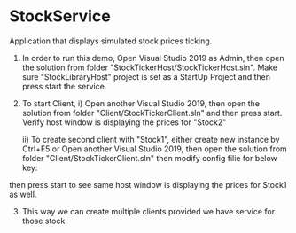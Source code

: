 # StockService
Application that displays simulated stock prices ticking.

1) In order to run this demo, Open Visual Studio 2019 as Admin, then open the solution from folder "StockTickerHost/StockTickerHost.sln". Make sure "StockLibraryHost" project is set as a StartUp Project and then press start the service.

2) To start Client,
    i) Open another Visual Studio 2019, then open the solution from folder "Client/StockTickerClient.sln" and then press start. Verify host window is displaying the prices for "Stock2"

    ii) To create second client with "Stock1", either create new instance by Ctrl+F5 or Open another Visual Studio 2019, then open the    solution from folder "Client/StockTickerClient.sln" then modify config filie for below key:
 <add key="stockName" value="Stock1"/>

   then press start to see same host window is displaying the prices for Stock1 as well.

3) This way we can create multiple clients provided we have service for those stock.

